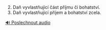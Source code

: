 
2. Daň vyvlastňující část příjmu či bohatství.
3. Daň vyvlastňující příjem a bohatství zcela.

[🔊 Poslechnout audio](/data/7-paragraphs/audio/chapter_147/para_006-2-Da-vyvlastujc-st-pjmu-i-bohatstv-3.mp3)
